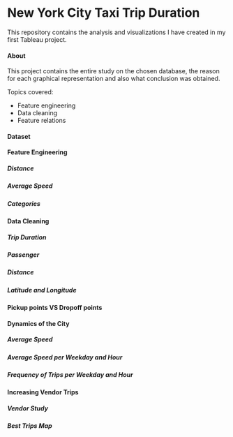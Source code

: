 # New York City Taxi Trip Duration
This repository contains the analysis and visualizations I have created in my first Tableau project.

#### About
This project contains the entire study on the chosen database, the reason for each graphical representation and also what conclusion was obtained.

Topics covered:
* Feature engineering
* Data cleaning
* Feature relations

#### Dataset

#### Feature Engineering
##### Distance
##### Average Speed
##### Categories

#### Data Cleaning
##### Trip Duration
##### Passenger
##### Distance
##### Latitude and Longitude

#### Pickup points VS Dropoff points

#### Dynamics of the City
##### Average Speed
##### Average Speed per Weekday and Hour
##### Frequency of Trips per Weekday and Hour

#### Increasing Vendor Trips
##### Vendor Study
##### Best Trips Map
